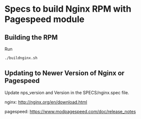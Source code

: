 Specs to build Nginx RPM with Pagespeed module
==============================================

Building the RPM
----------------

Run 
```markdown
./buildnginx.sh
```

Updating to Newer Version of Nginx or Pagespeed
-----------------------------------------------

Update nps_version and Version in the SPECS/nginx.spec file.

nginx: http://nginx.org/en/download.html

pagespeed: https://www.modpagespeed.com/doc/release_notes

